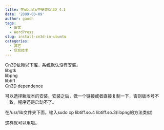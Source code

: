 ```yaml
---
title: 在ubuntu中安装Cn3D 4.1
date: '2009-03-09'
author: gaoch
tags:
  - 旧文
  - WordPress
slug: install-cn3d-in-ubuntu
categories:
  - 其它
  - 信息技术
---
```


Cn3D依赖以下库，系统默认没有安装。  
libgtk  
libpng  
libtiff  
Cn3D dependence  
  
可以选择新版本的安装，安装之后，做一个链接或者直接复制一下，否则版本号不一致，程序还是启动不了。  
  
在/usr/lib文件夹下面，输入sudo cp libtiff.so.4
libtiff.so.3(libpng的方法类似)  
  
这样就可以用啦。  
